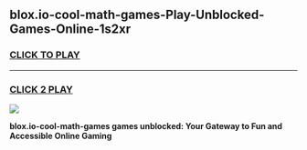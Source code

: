 
## blox.io-cool-math-games-Play-Unblocked-Games-Online-1s2xr
<h3>
<a href="https://premium76.site?title=blox.io-cool-math-games&ref=24A">CLICK TO PLAY</a></h3>
<hr>

<h3>
<a href="https://premium76.site?title=blox.io-cool-math-games&ref=24A">CLICK 2 PLAY</a>
  
</h3>

<a href="https://premium76.site?title=blox.io-cool-math-games&ref=24A"><img src="https://clearcache.store/games.png"></a>


**blox.io-cool-math-games games unblocked: Your Gateway to Fun and Accessible Online Gaming**
